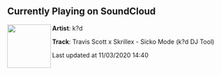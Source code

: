 ## Currently Playing on SoundCloud

[<img align="left" width="100" src="https://i1.sndcdn.com/artworks-KBWM9Gajoczlpm9J-S1jBlQ-t50x50.jpg">](https://soundcloud.com/whoskid/sicko-3)

**Artist**: k?d 

**Track**: Travis Scott x Skrillex - Sicko Mode (k?d DJ Tool)

Last updated at 11/03/2020 14:40
